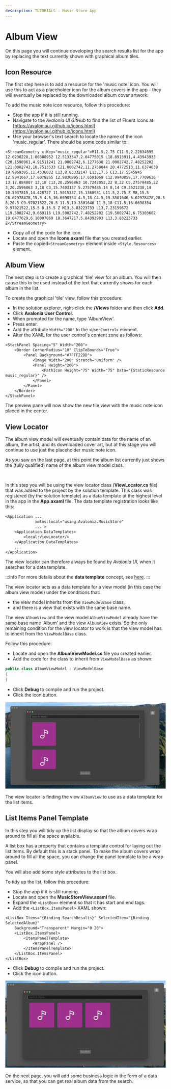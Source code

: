 ```yaml
---
description: TUTORIALS - Music Store App
---
```


# Album View

On this page you will continue developing the search results list for the app by replacing the text currently shown with graphical album tiles.&#x20;

## Icon Resource

The first step here is to add a resource for the 'music note' icon. You will use this to act as a placeholder icon for the album covers in the app - they will eventually be replaced by the downloaded album cover artwork. &#x20;

To add the music note icon resource, follow this procedure:

- Stop the app if it is still running.
- Navigate to the _Avalonia UI_ _GitHub_ to find the list of Fluent Icons at [https://avaloniaui.github.io/icons.html](https://avaloniaui.github.io/icons.html)
- Use your browser's text search to locate the name of the icon 'music\_regular'. There should be some code similar to:

```markup
<StreamGeometry x:Key="music_regular">M11.5,2.75 C11.5,2.22634895 12.0230228,1.86388952 12.5133347,2.04775015 L18.8913911,4.43943933 C20.1598961,4.91511241 21.0002742,6.1277638 21.0002742,7.48252202 L21.0002742,10.7513533 C21.0002742,11.2750044 20.4772513,11.6374638 19.9869395,11.4536032 L13,8.83332147 L13,17.5 C13,17.5545945 12.9941667,17.6078265 12.9830895,17.6591069 C12.9940859,17.7709636 13,17.884807 13,18 C13,20.2596863 10.7242052,22 8,22 C5.27579485,22 3,20.2596863 3,18 C3,15.7403137 5.27579485,14 8,14 C9.3521238,14 10.5937815,14.428727 11.5015337,15.1368931 L11.5,2.75 Z M8,15.5 C6.02978478,15.5 4.5,16.6698354 4.5,18 C4.5,19.3301646 6.02978478,20.5 8,20.5 C9.97021522,20.5 11.5,19.3301646 11.5,18 C11.5,16.6698354 9.97021522,15.5 8,15.5 Z M13,3.83223733 L13,7.23159672 L19.5002742,9.669116 L19.5002742,7.48252202 C19.5002742,6.75303682 19.0477629,6.10007069 18.3647217,5.84393903 L13,3.83223733 Z</StreamGeometry>
```

- Copy all of the code for the icon.
- Locate and open the **Icons.axaml** file that you created earlier.
- Paste the copied`<StreamGeometry>` element inside `<Style.Resources>` element.

## Album View

The next step is to create a graphical 'tile' view for an album. You will then cause this to be used instead of the text that currently shows for each album in the list.&#x20;

To create the graphical 'tile' view, follow this procedure:

- In the solution explorer, right-click the **/Views** folder and then click **Add**. &#x20;
- Click **Avalonia User Control**.
- When prompted for the name, type 'AlbumView'.
- Press enter.
- Add the attribute `Width="200"` to the `<UserControl>` element.
- Alter the XAML for the user control's content zone as follows:

```markup
<StackPanel Spacing="5" Width="200">
    <Border CornerRadius="10" ClipToBounds="True">
        <Panel Background="#7FFF22DD">
            <Image Width="200" Stretch="Uniform" />
            <Panel Height="200">
                <PathIcon Height="75" Width="75" Data="{StaticResource music_regular}" />
            </Panel>
        </Panel>
    </Border>    
</StackPanel>
```

The preview pane will now show the new tile view with the music note icon placed in the center.&#x20;

## View Locator

The album view model will eventually contain data for the name of an album, the artist, and its downloaded cover art, but at this stage you will continue to use just the placeholder music note icon. &#x20;

As you saw on the last page, at this point the album list currently just shows the (fully qualified) name of the album view model class.

<div style={{textAlign: 'center'}}>
  <img src="../../.gitbook/assets/image (6) (1) (3) (1).png" alt=""/>
</div>

In this step you will be using the view locator class (**ViewLocator.cs** file) that was added to the project by the solution template. This class was registered (by the solution template) as a data template at the highest level in the app in the **App.axaml** file. The data template registration looks like this:

```
<Application ...
             xmlns:local="using:Avalonia.MusicStore"
             ... >
    <Application.DataTemplates>
        <local:ViewLocator/>
    </Application.DataTemplates>
    ...
</Application>
```

The view locator can therefore always be found by _Avalonia UI,_ when it searches for a data template.

:::info
For more details about the **data template** concept, see [here](../../concepts/templates/).&#x20;
:::

The view locator acts as a data template for a view model (in this case the album view model) under the conditions that:

* the view model inherits from the `ViewModelBase` class,
* and there is a view that exists with the same base name.

The view `AlbumView` and the view model `AlbumViewModel` already have the same base name 'Album' and the view `AlbumView` exists. So the only remaining condition for the view locator to work is that the view model has to inherit from the `ViewModelBase` class.

Follow this procedure:

- Locate and open the **AlbumViewModel.cs** file you created earlier.
- Add the code for the class to inherit from `ViewModelBase` as shown:

```csharp
public class AlbumViewModel : ViewModelBase
{        
}
```

- Click **Debug** to compile and run the project.
- Click the icon button.

![](images/image-20210310010932979.png)

The view locator is finding the view `AlbumView` to use as a data template for the list items.

## List Items Panel Template

In this step you will tidy up the list display so that the album covers wrap around to fill all the space available.&#x20;

A list box has a property that contains a template control for laying out the list items. By default this is a stack panel. To make the album covers wrap around to fill all the space, you can change the panel template to be a wrap panel.&#x20;

You will also add some style attributes to the list box.&#x20;

To tidy up the list, follow this procedure:

- Stop the app if it is still running.
- Locate and open the **MusicStoreView.axaml** file.
- Expand the `<ListBox>` element so that it has start and end tags.
- Add the `<ListBox.ItemsPanel>` XAML shown:&#x20;

```markup
<ListBox Items="{Binding SearchResults}" SelectedItem="{Binding SelectedAlbum}"
    Background="Transparent" Margin="0 20">
    <ListBox.ItemsPanel>
        <ItemsPanelTemplate>
            <WrapPanel />
        </ItemsPanelTemplate>
    </ListBox.ItemsPanel>
</ListBox>
```

- Click **Debug** to compile and run the project.
- Click the icon button.

![](images/image-20210310011526700.png)

On the next page, you will add some business logic in the form of a data service, so that you can get real album data from the search.&#x20;

